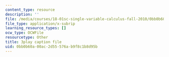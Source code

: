 ```yaml
---
content_type: resource
description: ''
file: /media/courses/18-01sc-single-variable-calculus-fall-2010/0bb0b60a00ac2d55576ab9f8c1b8d95b_tMVwXglUp60.srt
file_type: application/x-subrip
learning_resource_types: []
ocw_type: OCWFile
resourcetype: Other
title: 3play caption file
uid: 0bb0b60a-00ac-2d55-576a-b9f8c1b8d95b
---
```

